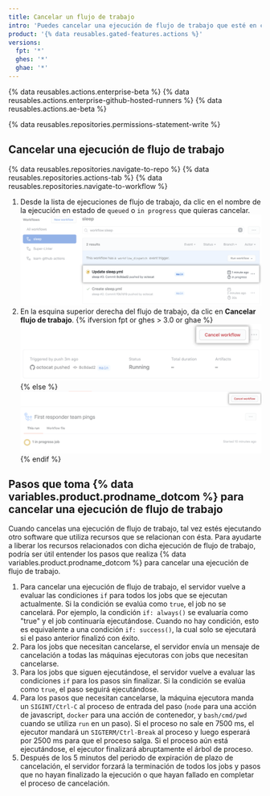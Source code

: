 ```yaml
---
title: Cancelar un flujo de trabajo
intro: 'Puedes cancelar una ejecución de flujo de trabajo que esté en curso. Cuando cancelas una ejecución de flujo de trabajo, {% data variables.product.prodname_dotcom %} cancela todsos los jobs y pasos que son parte de ésta.'
product: '{% data reusables.gated-features.actions %}'
versions:
  fpt: '*'
  ghes: '*'
  ghae: '*'
---
```


{% data reusables.actions.enterprise-beta %}
{% data reusables.actions.enterprise-github-hosted-runners %}
{% data reusables.actions.ae-beta %}

{% data reusables.repositories.permissions-statement-write %}

## Cancelar una ejecución de flujo de trabajo

{% data reusables.repositories.navigate-to-repo %}
{% data reusables.repositories.actions-tab %}
{% data reusables.repositories.navigate-to-workflow %}
1. Desde la lista de ejecuciones de flujo de trabajo, da clic en el nombre de la ejecución en estado de `queued` o `in progress` que quieras cancelar. ![Nombre de la ejecución de flujo de trabajo](/assets/images/help/repository/in-progress-run.png)
1. En la esquina superior derecha del flujo de trabajo, da clic en **Cancelar flujo de trabajo**.
{% ifversion fpt or ghes > 3.0 or ghae %}
 ![Botón de cancelar el conjunto de verificaciones](/assets/images/help/repository/cancel-check-suite-updated.png)
{% else %}
 ![Botón de cancelar el conjunto de verificaciones](/assets/images/help/repository/cancel-check-suite.png)
{% endif %}

## Pasos que toma {% data variables.product.prodname_dotcom %} para cancelar una ejecución de flujo de trabajo

Cuando cancelas una ejecución de flujo de trabajo, tal vez estés ejecutando otro software que utiliza recursos que se relacionan con ésta. Para ayudarte a liberar los recursos relacionados con dicha ejecución de flujo de trabajo, podría ser útil entender los pasos que realiza {% data variables.product.prodname_dotcom %} para cancelar una ejecución de flujo de trabajo.

1. Para cancelar una ejecución de flujo de trabajo, el servidor vuelve a evaluar las condiciones `if` para todos los jobs que se ejecutan actualmente. Si la condición se evalúa como `true`, el job no se cancelará. Por ejemplo, la condición `if: always()` se evaluaría como "true" y el job continuaría ejecutándose. Cuando no hay condición, esto es equivalente a una condición `if: success()`, la cual solo se ejecutará si el paso anterior finalizó con éxito.
2. Para los jobs que necesitan cancelarse, el servidor envía un mensaje de cancelación a todas las máquinas ejecutoras con jobs que necesitan cancelarse.
3. Para los jobs que siguen ejecutándose, el servidor vuelve a evaluar las condiciones `if` para los pasos sin finalizar. Si la condición se evalúa como `true`, el paso seguirá ejecutándose.
4. Para los pasos que necesitan cancelarse, la máquina ejecutora manda un `SIGINT/Ctrl-C` al proceso de entrada del paso (`node` para una acción de javascript, `docker` para una acción de contenedor, y `bash/cmd/pwd` cuando se utiliza `run` en un paso). Si el proceso no sale en 7500 ms, el ejecutor mandará un `SIGTERM/Ctrl-Break` al proceso y luego esperará por 2500 ms para que el proceso salga. Si el proceso aún está ejecutándose, el ejecutor finalizará abruptamente el árbol de proceso.
5. Después de los 5 minutos del periodo de expiración de plazo de cancelación, el servidor forzará la terminación de todos los jobs y pasos que no hayan finalizado la ejecución o que hayan fallado en completar el proceso de cancelación.
